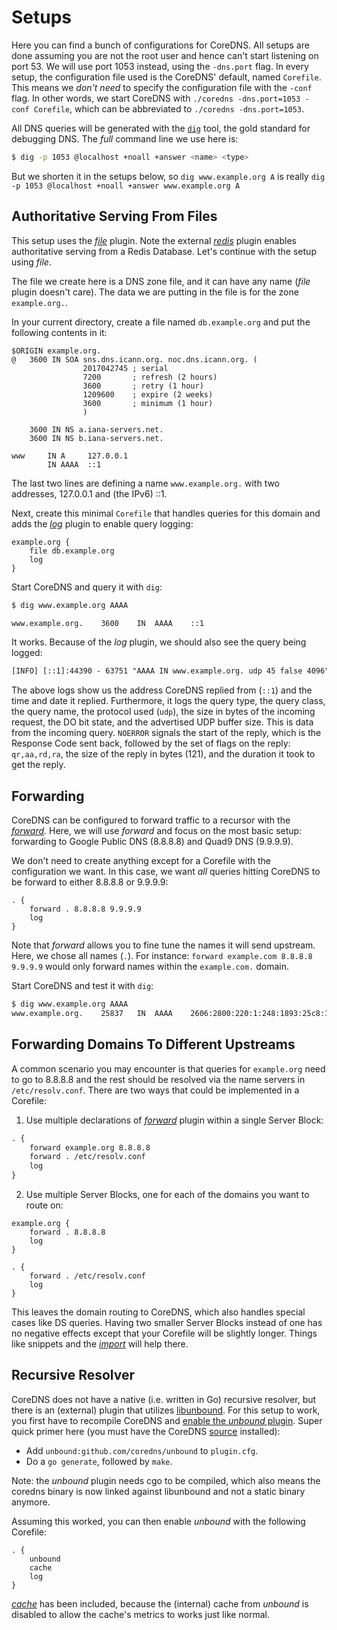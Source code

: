 # Setups

Here you can find a bunch of configurations for CoreDNS. All setups are done assuming you are not the
root user and hence can't start listening on port 53. We will use port 1053 instead, using the
`-dns.port` flag. In every setup, the configuration file used is the CoreDNS' default, named `Corefile`.
This means we *don't need* to specify the configuration file with the `-conf` flag. In other words,
we start CoreDNS with `./coredns -dns.port=1053 -conf Corefile`, which can be abbreviated to
`./coredns -dns.port=1053`.

All DNS queries will be generated with the [`dig`](https://en.wikipedia.org/wiki/Dig_(command))
tool, the gold standard for debugging DNS. The *full* command line we use here is:
~~~ sh
$ dig -p 1053 @localhost +noall +answer <name> <type>
~~~
But we shorten it in the setups below, so `dig www.example.org A` is really
`dig -p 1053 @localhost +noall +answer www.example.org A`

## Authoritative Serving From Files

This setup uses the [*file*](/plugins/file) plugin. Note the external [*redis*](/explugins/redis) plugin
enables authoritative serving from a Redis Database. Let's continue with the setup using *file*.

The file we create here is a DNS zone file, and it can have any name (*file* plugin doesn't care). The
data we are putting in the file is for the zone `example.org.`.

In your current directory, create a file named `db.example.org` and put the following contents in
it:

~~~ dns
$ORIGIN example.org.
@	3600 IN	SOA sns.dns.icann.org. noc.dns.icann.org. (
				2017042745 ; serial
				7200       ; refresh (2 hours)
				3600       ; retry (1 hour)
				1209600    ; expire (2 weeks)
				3600       ; minimum (1 hour)
				)

	3600 IN NS a.iana-servers.net.
	3600 IN NS b.iana-servers.net.

www     IN A     127.0.0.1
        IN AAAA  ::1
~~~
The last two lines are defining a name `www.example.org.` with two addresses, 127.0.0.1 and (the
IPv6) ::1.

Next, create this minimal `Corefile` that handles queries for this domain and adds the
[*log*](/plugins/log) plugin to enable query logging:

~~~ corefile
example.org {
    file db.example.org
    log
}
~~~

Start CoreDNS and query it with `dig`:

~~~ sh
$ dig www.example.org AAAA

www.example.org.    3600    IN  AAAA    ::1
~~~

It works. Because of the *log* plugin, we should also see the query being logged:

~~~ txt
[INFO] [::1]:44390 - 63751 "AAAA IN www.example.org. udp 45 false 4096" NOERROR qr,aa,rd,ra 121 0.000106009s
~~~

The above logs show us the address CoreDNS replied from (`::1`) and the time and date it replied.
Furthermore, it logs the query type, the query class, the query name, the protocol used (`udp`), the
size in bytes of the incoming request, the DO bit state, and the advertised UDP buffer size. This is
data from the incoming query. `NOERROR` signals the start of the reply, which is the Response Code
sent back, followed by the set of flags on the reply: `qr,aa,rd,ra`, the size of the reply in bytes
(121), and the duration it took to get the reply.

## Forwarding

CoreDNS can be configured to forward traffic to a recursor with the [*forward*](/plugins/forward).
Here, we will use *forward* and focus on the most basic setup: forwarding to Google Public DNS
(8.8.8.8) and Quad9 DNS (9.9.9.9).

We don't need to create anything except for a Corefile with the configuration we want. In
this case, we want *all* queries hitting CoreDNS to be forward to either 8.8.8.8 or 9.9.9.9:

~~~ corefile
. {
    forward . 8.8.8.8 9.9.9.9
    log
}
~~~
Note that *forward* allows you to fine tune the names it will send upstream. Here, we
chose all names (`.`). For instance: `forward example.com 8.8.8.8 9.9.9.9` would only forward names
within the `example.com.` domain.

Start CoreDNS and test it with `dig`:
~~~ sh
$ dig www.example.org AAAA
www.example.org.	25837	IN	AAAA	2606:2800:220:1:248:1893:25c8:194
~~~

## Forwarding Domains To Different Upstreams

A common scenario you may encounter is that queries for `example.org` need to go to 8.8.8.8 and
the rest should be resolved via the name servers in `/etc/resolv.conf`. There are two ways that
could be implemented in a Corefile:

1. Use multiple declarations of [*forward*](/plugins/forward) plugin within a single Server Block:

~~~ txt
. {
    forward example.org 8.8.8.8
    forward . /etc/resolv.conf
    log
}
~~~

2. Use multiple Server Blocks, one for each of the domains you want to route on:

~~~ corefile
example.org {
    forward . 8.8.8.8
    log
}

. {
    forward . /etc/resolv.conf
    log
}
~~~

This leaves the domain routing to CoreDNS, which also handles special cases like DS queries. Having
two smaller Server Blocks instead of one has no negative effects except that your Corefile will be
slightly longer. Things like snippets and the [*import*](/plugins/import) will help there.

## Recursive Resolver

CoreDNS does not have a native (i.e. written in Go) recursive resolver, but there is an (external)
plugin that utilizes [libunbound](https://www.unbound.net/). For this setup to work, you first
have to recompile CoreDNS and [enable the *unbound*
plugin](https://coredns.io/2017/07/25/compile-time-enabling-or-disabling-plugins/). Super quick
primer here (you must have the CoreDNS [source](#source) installed):

* Add `unbound:github.com/coredns/unbound` to `plugin.cfg`.
* Do a `go generate`, followed by `make`.

Note: the *unbound* plugin needs cgo to be compiled, which also means the coredns binary is now
linked against libunbound and not a static binary anymore.

Assuming this worked, you can then enable *unbound* with the following Corefile:

~~~ corefile
. {
    unbound
    cache
    log
}
~~~
[*cache*](/plugins/cache) has been included, because the (internal) cache from *unbound* is disabled to allow the
cache's metrics to works just like normal.
